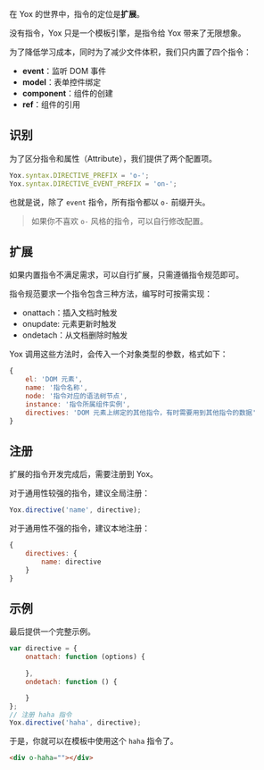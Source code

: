 在 Yox 的世界中，指令的定位是**扩展**。

没有指令，Yox 只是一个模板引擎，是指令给 Yox 带来了无限想象。

为了降低学习成本，同时为了减少文件体积，我们只内置了四个指令：

* **event**：监听 DOM 事件
* **model**：表单控件绑定
* **component**：组件的创建
* **ref**：组件的引用


## 识别

为了区分指令和属性（Attribute），我们提供了两个配置项。

```js
Yox.syntax.DIRECTIVE_PREFIX = 'o-';
Yox.syntax.DIRECTIVE_EVENT_PREFIX = 'on-';
```

也就是说，除了 `event` 指令，所有指令都以 `o-` 前缀开头。

> 如果你不喜欢 `o-` 风格的指令，可以自行修改配置。

## 扩展

如果内置指令不满足需求，可以自行扩展，只需遵循指令规范即可。

指令规范要求一个指令包含三种方法，编写时可按需实现：

* onattach：插入文档时触发
* onupdate: 元素更新时触发
* ondetach：从文档删除时触发

Yox 调用这些方法时，会传入一个对象类型的参数，格式如下：

```javascript
{
    el: 'DOM 元素',
    name: '指令名称',
    node: '指令对应的语法树节点',
    instance: '指令所属组件实例',
    directives: 'DOM 元素上绑定的其他指令，有时需要用到其他指令的数据'
}
```

## 注册

扩展的指令开发完成后，需要注册到 Yox。

对于通用性较强的指令，建议全局注册：

```js
Yox.directive('name', directive);
```

对于通用性不强的指令，建议本地注册：

```js
{
    directives: {
        name: directive
    }
}
```

## 示例

最后提供一个完整示例。

```js
var directive = {
    onattach: function (options) {
        
    },
    ondetach: function () {

    }
};
// 注册 haha 指令
Yox.directive('haha', directive);
```

于是，你就可以在模板中使用这个 `haha` 指令了。

```html
<div o-haha=""></div>
```